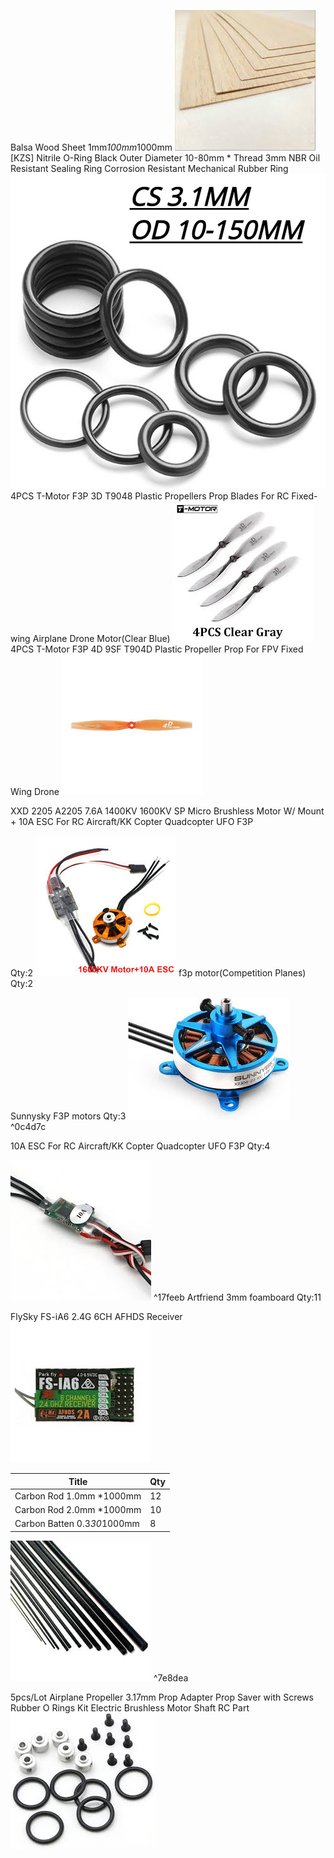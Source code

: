 Balsa Wood Sheet 1mm*100mm*1000mm
![](Pasted%20image%2020241020023634.webp)
[KZS] Nitrile O-Ring Black Outer Diameter 10-80mm * Thread 3mm NBR Oil Resistant Sealing Ring Corrosion Resistant Mechanical Rubber Ring
![](Pasted%20image%2020241020023658.webp)
4PCS T-Motor F3P 3D T9048 Plastic Propellers Prop Blades For RC Fixed-wing Airplane Drone Motor(Clear Blue)
![](Pasted%20image%2020241020023723.webp)
4PCS T-Motor F3P 4D 9SF T904D Plastic Propeller Prop For FPV Fixed Wing Drone
![](Pasted%20image%2020241020023750.webp)

XXD 2205 A2205 7.6A 1400KV 1600KV SP Micro Brushless Motor W/ Mount + 10A ESC For RC Aircraft/KK Copter Quadcopter UFO F3P

Qty:2
![](Pasted%20image%2020241020023823.webp)
f3p motor(Competition Planes)
Qty:2

Sunnysky F3P motors
Qty:3
![](Pasted%20image%2020241020023858.webp) ^0c4d7c

10A ESC For RC Aircraft/KK Copter Quadcopter UFO F3P
Qty:4 

![](Pasted%20image%2020241020023935.webp)
^17feeb
Artfriend 3mm foamboard
Qty:11

FlySky FS-iA6 2.4G 6CH AFHDS Receiver
![](Pasted%20image%2020241020024005.webp)

| Title                       | Qty |
| --------------------------- | --- |
| Carbon Rod 1.0mm *1000mm    | 12  |
| Carbon Rod 2.0mm *1000mm    | 10  |
| Carbon Batten 0.3*30*1000mm | 8   |



![](Pasted%20image%2020241020024143.webp)
^7e8dea

5pcs/Lot Airplane Propeller 3.17mm Prop Adapter Prop Saver with Screws Rubber O Rings Kit Electric Brushless Motor Shaft RC Part
![](Pasted%20image%2020241020024203.webp)